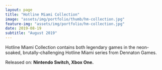 ```yaml
---
layout: page
title: "Hotline Miami Collection"
image: "assets/img/portfolio/thumb/hm-collection.jpg"
feature-img: "assets/img/portfolio/hm-collection.jpg"
date: 2019-08-19
subtitle: "August 2019"
---
```


Hotline Miami Collection contains both legendary games in the neon-soaked, brutally-challenging Hotline Miami series from Dennaton Games.

Released on: **Nintendo Switch, Xbox One.**
